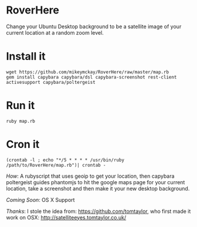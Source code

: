 RoverHere
=========

Change your Ubuntu Desktop background to be a satellite image of your current location at a random zoom level.


Install it
==========

    wget https://github.com/mikeymckay/RoverHere/raw/master/map.rb
    gem install capybara capybara/dsl capybara-screenshot rest-client activesupport capybara/poltergeist

Run it
======

    ruby map.rb

Cron it
=======

    (crontab -l ; echo "*/5 * * * * /usr/bin/ruby /path/to/RoverHere/map.rb")| crontab -

 
*How*: A rubyscript that uses geoip to get your location, then capybara poltergeist guides phantomjs to hit the google maps page for your current location, take a screenshot and then make it your new desktop background.
    
*Coming Soon*: OS X Support

*Thanks*: I stole the idea from: https://github.com/tomtaylor, who first made it work on OSX: http://satelliteeyes.tomtaylor.co.uk/
